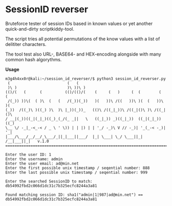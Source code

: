 # SessionID reverser

Bruteforce tester of session IDs based in known values or yet another quick-and-dirty scriptkiddy-tool.

The script tries all potential permutations of the know values with a list of delititer characters.

The tool test also URL-, BASE64- and HEX-encoding alongside with many common hash algorythms.

**Usage**

```
m3g4h4xx0r@kali:~/session_id_reverser/$ python3 session_id_reverser.py
 (                         (   (
 )\ )                      )\ ))\ )
(()/(   (      (          (()/(()/(    (     (   )     (  (        (  (
 /(_)) ))\(  ( )\  (   (   /(_))(_))   )(   ))\ /((   ))\ )(  (   ))\ )(
(_))  /((_)\ )((_) )\  )\ |_))(_))_   (()\ /((_|_))\ /((_|()\ )\ /((_|()\
/ __|(_))((_|(_|_)((_)_(_/(_ _||   \   ((_|_)) _)((_|_))  ((_|(_|_))  ((_)
\__ \/ -_|_-<_-< / _ \ ' \)) | | |) | | '_/ -_)\ V // -_)| '_(_-< -_)| '_|
|___/\___/__/__/_\___/_||_|___||___/  |_| \___| \_/ \___||_| /__|___||_|   v.1.0
================================================================================

Enter the user ID: 1
Enter the username: admin
Enter the user email: ad@min.net 
Enter the first possible unix timestamp / seqential number: 888
Enter the last possible unix timestamp / seqential number: 999

Enter the searched SessionID to match: db54992fbd2c066d1dc31c7b325ecfc8244a3a81

Found matching session ID: sha1("admin|1|987|ad@min.net") == db54992fbd2c066d1dc31c7b325ecfc8244a3a81
```
